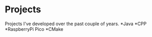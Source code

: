 # Projects
Projects I've developed over the past couple of years.
*Java
*CPP
*RaspberryPi Pico
*CMake
